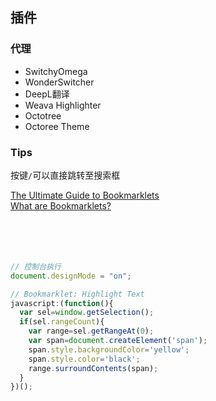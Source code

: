 ## 插件
### 代理
- SwitchyOmega
- WonderSwitcher
- DeepL翻译
- Weava Highlighter
- Octotree
- Octoree Theme
### Tips
按键`/`可以直接跳转至搜索框


[The Ultimate Guide to Bookmarklets](https://www.bookmarkllama.com/blog/bookmarklets)  
[What are Bookmarklets?](https://www.freecodecamp.org/news/what-are-bookmarklets/)  
[]()  
[]()  
[]()  
[]()  
[]()  


```javascript
// 控制台执行
document.designMode = "on";

// Bookmarklet: Highlight Text
javascript:(function(){
  var sel=window.getSelection();
  if(sel.rangeCount){
    var range=sel.getRangeAt(0);
    var span=document.createElement('span');
    span.style.backgroundColor='yellow';
    span.style.color='black';
    range.surroundContents(span);
  }
})();


```